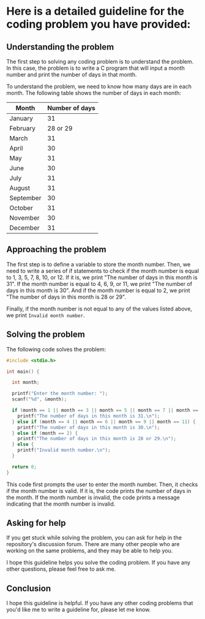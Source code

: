 # Here is a detailed guideline for the coding problem you have provided:

## Understanding the problem

The first step to solving any coding problem is to understand the problem. In this case, the problem is to write a C program that will input a month number and print the number of days in that month.

To understand the problem, we need to know how many days are in each month. The following table shows the number of days in each month:

Month | Number of days
------- | --------
January | 31
February | 28 or 29
March | 31
April | 30
May | 31
June | 30
July | 31
August | 31
September | 30
October | 31
November | 30
December | 31

## Approaching the problem

The first step is to define a variable to store the month number. Then, we need to write a series of if statements to check if the month number is equal to 1, 3, 5, 7, 8, 10, or 12. If it is, we print "The number of days in this month is 31". If the month number is equal to 4, 6, 9, or 11, we print "The number of days in this month is 30". And if the month number is equal to 2, we print "The number of days in this month is 28 or 29".

Finally, if the month number is not equal to any of the values listed above, we print `Invalid month number`.

## Solving the problem

The following code solves the problem:

```c
#include <stdio.h>

int main() {

  int month;

  printf("Enter the month number: ");
  scanf("%d", &month);

  if (month == 1 || month == 3 || month == 5 || month == 7 || month == 8 || month == 10 || month == 12) {
    printf("The number of days in this month is 31.\n");
  } else if (month == 4 || month == 6 || month == 9 || month == 11) {
    printf("The number of days in this month is 30.\n");
  } else if (month == 2) {
    printf("The number of days in this month is 28 or 29.\n");
  } else {
    printf("Invalid month number.\n");
  }

  return 0;
}
```

This code first prompts the user to enter the month number. Then, it checks if the month number is valid. If it is, the code prints the number of days in the month. If the month number is invalid, the code prints a message indicating that the month number is invalid.

## Asking for help

If you get stuck while solving the problem, you can ask for help in the repository's discussion forum. There are many other people who are working on the same problems, and they may be able to help you.

I hope this guideline helps you solve the coding problem. If you have any other questions, please feel free to ask me.

## Conclusion

I hope this guideline is helpful. If you have any other coding problems that you'd like me to write a guideline for, please let me know.